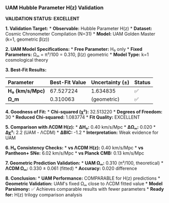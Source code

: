 ### **UAM Hubble Parameter H(z) Validation**

**VALIDATION STATUS: EXCELLENT**

**1. Validation Target:**
    *   **Observable:** Hubble Parameter H(z)
    *   **Dataset:** Cosmic Chronometer Compilation (N=31)
    *   **Model:** UAM Golden Master (k=1, geometric β(z))

**2. UAM Model Specifications:**
    *   **Free Parameter:** H₀ only
    *   **Fixed Parameters:** Ωₘ = π³/100 = 0.310, β(z) geometric
    *   **Model Type:** k=1 cosmological theory

**3. Best-Fit Results:**

| Parameter | Best-Fit Value | Uncertainty (±) | Status |
| :--- | :--- | :--- | :--- |
| **H₀ (km/s/Mpc)** | 67.527224 | 1.634835 | ✅ |
| **Ω_m** | 0.310063 | (geometric) | ✅ |

**4. Goodness of Fit:**
    *   **Chi-squared (χ²):** 32.513220
    *   **Degrees of Freedom:** 30
    *   **Reduced Chi-squared:** 1.083774
    *   **Fit Quality:** EXCELLENT

**5. Comparison with ΛCDM H(z):**
    *   **ΔH₀:** 0.40 km/s/Mpc
    *   **ΔΩₘ:** 0.020
    *   **Δχ²:** 2.2 (UAM - ΛCDM)
    *   **ΔBIC:** -1.2
    *   **Interpretation:** Weak evidence for UAM

**6. H₀ Consistency Checks:**
    *   **vs ΛCDM H(z):** 0.40 km/s/Mpc
    *   **vs Pantheon+ SNe:** 6.02 km/s/Mpc
    *   **vs Planck CMB:** 0.13 km/s/Mpc

**7. Geometric Prediction Validation:**
    *   **UAM Ωₘ:** 0.310 (π³/100, theoretical)
    *   **ΛCDM Ωₘ:** 0.330 ± 0.061 (fitted)
    *   **Accuracy:** 0.020 difference

**8. Conclusion:**
    *   **UAM Performance:** COMPARABLE for H(z) predictions
    *   **Geometric Validation:** UAM's fixed Ωₘ close to ΛCDM fitted value
    *   **Model Parsimony:** ✅ Achieves comparable results with fewer parameters
    *   **Ready for:** H(z) trilogy comparison analysis
